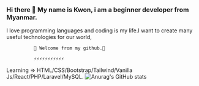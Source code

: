 

### Hi there 👋  My name is Kwon, i am a beginner developer from Myanmar.

  I love programming languages and coding is my life.I want to create many useful technologies for our world,

            
              🌱 Welcome from my github.🌱
              
              ⚡⚡⚡⚡⚡⚡⚡⚡⚡⚡⚡
             

Learning  => HTML/CSS/Bootstrap/Tailwind/Vanilla Js/React/PHP/Laravel/MySQL.
![Anurag's GitHub stats](https://github-readme-stats.vercel.app/api?username=K-w-o-n&theme=dark&show_icons=true)
